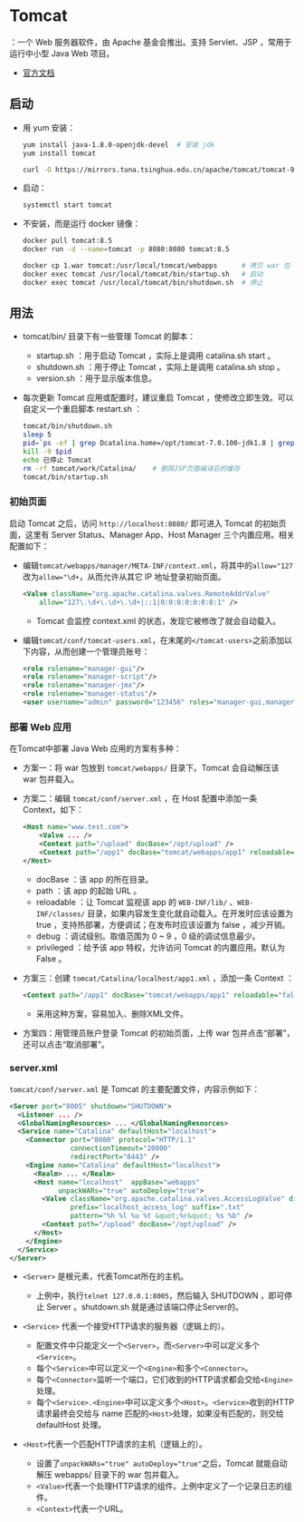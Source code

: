 # Tomcat

：一个 Web 服务器软件，由 Apache 基金会推出。支持 Servlet、JSP ，常用于运行中小型 Java Web 项目。
- [官方文档](http://tomcat.apache.org/tomcat-9.0-doc/index.html)

## 启动

- 用 yum 安装：
    ```sh
    yum install java-1.8.0-openjdk-devel  # 安装 jdk
    yum install tomcat

    curl -O https://mirrors.tuna.tsinghua.edu.cn/apache/tomcat/tomcat-9/v9.0.33/bin/apache-tomcat-9.0.33.tar.gz
    ```
- 启动：
    ```sh
    systemctl start tomcat
    ```

- 不安装，而是运行 docker 镜像：
    ```sh
    docker pull tomcat:8.5
    docker run -d --name=tomcat -p 8080:8080 tomcat:8.5

    docker cp 1.war tomcat:/usr/local/tomcat/webapps      # 拷贝 war 包
    docker exec tomcat /usr/local/tomcat/bin/startup.sh   # 启动
    docker exec tomcat /usr/local/tomcat/bin/shutdown.sh  # 停止
    ```

## 用法

- tomcat/bin/ 目录下有一些管理 Tomcat 的脚本：
  - startup.sh  ：用于启动 Tomcat ，实际上是调用 catalina.sh start 。
  - shutdown.sh ：用于停止 Tomcat ，实际上是调用 catalina.sh stop 。
  - version.sh  ：用于显示版本信息。

- 每次更新 Tomcat 应用或配置时，建议重启 Tomcat ，使修改立即生效。可以自定义一个重启脚本 restart.sh ：
  ```sh
  tomcat/bin/shutdown.sh
  sleep 5
  pid=`ps -ef | grep Dcatalina.home=/opt/tomcat-7.0.100-jdk1.8 | grep -v grep | awk '{print $2}'`
  kill -9 $pid
  echo 已停止 Tomcat
  rm -rf tomcat/work/Catalina/    # 删除JSP页面编译后的缓存
  tomcat/bin/startup.sh
  ```

### 初始页面

启动 Tomcat 之后，访问 `http://localhost:8080/` 即可进入 Tomcat 的初始页面，这里有 Server Status、Manager App、Host Manager 三个内置应用。相关配置如下：

- 编辑`tomcat/webapps/manager/META-INF/context.xml`，将其中的`allow="127`改为`allow="\d+`，从而允许从其它 IP 地址登录初始页面。
  ```xml
  <Valve className="org.apache.catalina.valves.RemoteAddrValve"
      allow="127\.\d+\.\d+\.\d+|::1|0:0:0:0:0:0:0:1" />
  ```
  - Tomcat 会监控 context.xml 的状态，发现它被修改了就会自动载入。

- 编辑`tomcat/conf/tomcat-users.xml`，在末尾的`</tomcat-users>`之前添加以下内容，从而创建一个管理员账号：
  ```xml
  <role rolename="manager-gui"/>
  <role rolename="manager-script"/>
  <role rolename="manager-jmx"/>
  <role rolename="manager-status"/>
  <user username="admin" password="123456" roles="manager-gui,manager-script,manager-jmx,manager-status"/>
  ```

### 部署 Web 应用

在Tomcat中部署 Java Web 应用的方案有多种：

- 方案一：将 war 包放到 `tomcat/webapps/` 目录下。Tomcat 会自动解压该 war 包并载入。

- 方案二：编辑 `tomcat/conf/server.xml` ，在 Host 配置中添加一条 Context，如下：
  ```xml
  <Host name="www.test.com">
      <Valve ... />
      <Context path="/upload" docBase="/opt/upload" />
      <Context path="/app1" docBase="tomcat/webapps/app1" reloadable="false" debug="0" privileged="true"/>
  </Host>
  ```
  - docBase ：该 app 的所在目录。
  - path ：该 app 的起始 URL 。
  - reloadable ：让 Tomcat 监视该 app 的 `WEB-INF/lib/` 、`WEB-INF/classes/` 目录，如果内容发生变化就自动载入。在开发时应该设置为 true ，支持热部署，方便调试；在发布时应该设置为 false ，减少开销。
  - debug ：调试级别。取值范围为 0 ~ 9 ，0 级的调试信息最少。
  - privileged ：给予该 app 特权，允许访问 Tomcat 的内置应用。默认为 False 。

- 方案三：创建 `tomcat/Catalina/localhost/app1.xml` ，添加一条 Context ：
  ```xml
  <Context path="/app1" docBase="tomcat/webapps/app1" reloadable="false" debug="0" privileged="true"/>
  ```
  - 采用这种方案，容易加入、删除XML文件。

- 方案四：用管理员账户登录 Tomcat 的初始页面，上传 war 包并点击“部署”，还可以点击“取消部署”。

### server.xml

`tomcat/conf/server.xml` 是 Tomcat 的主要配置文件，内容示例如下：
```xml
<Server port="8005" shutdown="SHUTDOWN">
  <Listener ... />
  <GlobalNamingResources> ... </GlobalNamingResources>
  <Service name="Catalina" defaultHost="localhost">
    <Connector port="8080" protocol="HTTP/1.1"
               connectionTimeout="20000"
               redirectPort="8443" />
    <Engine name="Catalina" defaultHost="localhost">
      <Realm> ... </Realm>
      <Host name="localhost"  appBase="webapps"
            unpackWARs="true" autoDeploy="true">
        <Valve className="org.apache.catalina.valves.AccessLogValve" directory="logs"
               prefix="localhost_access_log" suffix=".txt"
               pattern="%h %l %u %t &quot;%r&quot; %s %b" />
        <Context path="/upload" docBase="/opt/upload" />
      </Host>
    </Engine>
  </Service>
</Server>
```
- `<Server>` 是根元素，代表Tomcat所在的主机。
  - 上例中，执行`telnet 127.0.0.1:8005`，然后输入 SHUTDOWN ，即可停止 Server 。shutdown.sh 就是通过该端口停止Server的。

- `<Service>` 代表一个接受HTTP请求的服务器（逻辑上的）。
  - 配置文件中只能定义一个`<Server>`，而`<Server>`中可以定义多个`<Service>`。
  - 每个`<Service>`中可以定义一个`<Engine>`和多个`<Connector>`。
  - 每个`<Connector>`监听一个端口，它们收到的HTTP请求都会交给`<Engine>`处理。
  - 每个`<Service>.<Engine>`中可以定义多个`<Host>`。`<Service>`收到的HTTP请求最终会交给与 name 匹配的`<Host>`处理，如果没有匹配的，则交给 defaultHost 处理。

- `<Host>`代表一个匹配HTTP请求的主机（逻辑上的）。
  - 设置了`unpackWARs="true" autoDeploy="true"`之后，Tomcat 就能自动解压 webapps/ 目录下的 war 包并载入。
  - `<Value>`代表一个处理HTTP请求的组件。上例中定义了一个记录日志的组件。
  - `<Context>`代表一个URL。
